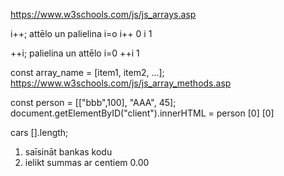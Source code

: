https://www.w3schools.com/js/js_arrays.asp

i++; attēlo un palielina
i=o
i++ 
0
i
1

++i; palielina un attēlo
i=0
++i
1

const array_name = [item1, item2, ...];  
https://www.w3schools.com/js/js_array_methods.asp

const person = [["bbb",100], "AAA", 45];
document.getElementByID("client").innerHTML = person [0] [0]

cars [].length;

1. saīsināt bankas kodu
2. ielikt summas ar centiem 0.00
